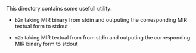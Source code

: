 This directory contains some usefull utility:

* `b2m` taking MIR binary from stdin and outputing the corresponding MIR
  textual form to stdout

* `m2b` taking MIR textual from from stdin and outputing the
  corresponding MIR binary form to stdout
